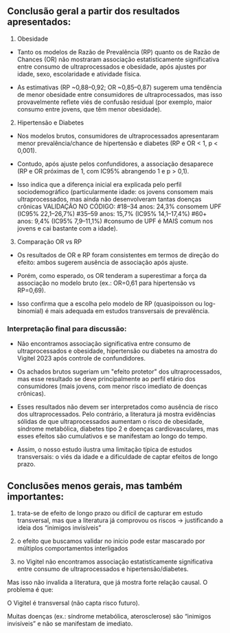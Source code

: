 ## Conclusão geral a partir dos resultados apresentados:

1. Obesidade

- Tanto os modelos de Razão de Prevalência (RP) quanto os de Razão de Chances (OR) não mostraram associação estatisticamente significativa entre consumo de ultraprocessados e obesidade, após ajustes por idade, sexo, escolaridade e atividade física.

- As estimativas (RP ~0,88–0,92; OR ~0,85–0,87) sugerem uma tendência de menor obesidade entre consumidores de ultraprocessados, mas isso provavelmente reflete viés de confusão residual (por exemplo, maior consumo entre jovens, que têm menor obesidade).

2. Hipertensão e Diabetes

- Nos modelos brutos, consumidores de ultraprocessados apresentaram menor prevalência/chance de hipertensão e diabetes (RP e OR < 1, p < 0,001).

- Contudo, após ajuste pelos confundidores, a associação desaparece (RP e OR próximas de 1, com IC95% abrangendo 1 e p > 0,1).

- Isso indica que a diferença inicial era explicada pelo perfil sociodemográfico (particularmente idade: os jovens consomem mais ultraprocessados, mas ainda não desenvolveram tantas doenças crônicas 
VALIDAÇÃO NO CÓDIGO: 
#18–34 anos: 24,3% consomem UPF (IC95% 22,1–26,7%)
#35–59 anos: 15,7% (IC95% 14,1–17,4%)
#60+ anos: 9,4% (IC95% 7,9–11,1%)
#consumo de UPF é MAIS comum nos jovens e cai bastante com a idade).

3. Comparação OR vs RP

- Os resultados de OR e RP foram consistentes em termos de direção do efeito: ambos sugerem ausência de associação após ajuste.

- Porém, como esperado, os OR tenderam a superestimar a força da associação no modelo bruto (ex.: OR=0,61 para hipertensão vs RP=0,69).

- Isso confirma que a escolha pelo modelo de RP (quasipoisson ou log-binomial) é mais adequada em estudos transversais de prevalência.

### Interpretação final para discussão:

- Não encontramos associação significativa entre consumo de ultraprocessados e obesidade, hipertensão ou diabetes na amostra do Vigitel 2023 após controle de confundidores.

- Os achados brutos sugeriam um "efeito protetor" dos ultraprocessados, mas esse resultado se deve principalmente ao perfil etário dos consumidores (mais jovens, com menor risco imediato de doenças crônicas).

- Esses resultados não devem ser interpretados como ausência de risco dos ultraprocessados. Pelo contrário, a literatura já mostra evidências sólidas de que ultraprocessados aumentam o risco de obesidade, síndrome metabólica, diabetes tipo 2 e doenças cardiovasculares, mas esses efeitos são cumulativos e se manifestam ao longo do tempo.

- Assim, o nosso estudo ilustra uma limitação típica de estudos transversais: o viés da idade e a dificuldade de captar efeitos de longo prazo.

## Conclusões menos gerais, mas também importantes:

1) trata-se de efeito de longo prazo ou difícil de capturar em estudo transversal, mas que a literatura já comprovou os riscos → justificando a ideia dos “inimigos invisíveis”

2) o efeito que buscamos validar no início pode estar mascarado por múltiplos comportamentos interligados

3) no Vigitel não encontramos associação estatisticamente significativa entre consumo de ultraprocessados e hipertensão/diabetes.

Mas isso não invalida a literatura, que já mostra forte relação causal. O problema é que:

O Vigitel é transversal (não capta risco futuro).

Muitas doenças (ex.: síndrome metabólica, aterosclerose) são “inimigos invisíveis” e não se manifestam de imediato.

